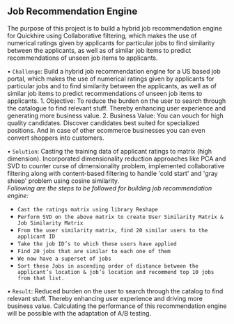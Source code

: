 ## Job Recommendation Engine
The purpose of this project is to build a hybrid job recommendation engine for Quickhire using Collaborative filtering, which makes the use of numerical ratings given by applicants for particular jobs to find similarity between the applicants, as well as of similar job items to predict recommendations of unseen job items to applicants.

• ```Challenge```: Build a hybrid job recommendation engine for a US based job portal, which makes the use of numerical ratings given by applicants for particular jobs and to find similarity between the applicants, as well as of similar job items to predict recommendations of unseen job items to applicants.
      1. Objective: To reduce the burden on the user to search through the catalogue to find relevant stuff. Thereby enhancing user experience and generating more business value.
      2. Business Value: You can vouch for high quality candidates. Discover candidates best suited for specialized positions. And in case of other ecommerce businesses you can even convert shoppers into customers.

• ```Solution```: Casting the training data of applicant ratings to matrix (high dimension). Incorporated dimensionality reduction approaches like PCA and SVD to counter curse of dimensionality problem, implemented collaborative filtering along with content-based filtering to handle 'cold start' and 'gray sheep' problem using cosine similarity. <br>
*Following are the steps to be followed for building job recommendation engine:*
*	```Cast the ratings matrix using library Reshape```
*	```Perform SVD on the above matrix to create User Similarity Matrix & Job Similarity Matrix```
*	```From the user similarity matrix, find 20 similar users to the applicant ID```
*	```Take the job ID’s to which these users have applied```
*	```Find 20 jobs that are similar to each one of them```
*	```We now have a superset of jobs```
*	```Sort these Jobs in ascending order of distance between the applicant’s location & job’s location and recommend top 10 jobs from that list.```

• ```Result```: Reduced burden on the user to search through the catalog to find relevant stuff. Thereby enhancing user experience and driving more business value. Calculating the performance of this recommendation engine will be possible with the adaptation of A/B testing.

